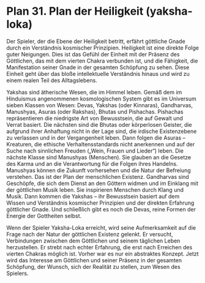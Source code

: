 # Plan 31. Plan der Heiligkeit (yaksha-loka)

Der Spieler, der die Ebene der Heiligkeit betritt, erfährt göttliche Gnade durch ein Verständnis kosmischer Prinzipien. Heiligkeit ist eine direkte Folge guter Neigungen. Dies ist das Gefühl der Einheit mit der Präsenz des Göttlichen, das mit dem vierten Chakra verbunden ist, und die Fähigkeit, die Manifestation seiner Gnade in der gesamten Schöpfung zu sehen. Diese Einheit geht über das bloße intellektuelle Verständnis hinaus und wird zu einem realen Teil des Alltagslebens.

Yakshas sind ätherische Wesen, die im Himmel leben. Gemäß dem im Hinduismus angenommenen kosmologischen System gibt es im Universum sieben Klassen von Wesen: Devas, Yakshas (oder Kinnaras), Gandharvas, Manushyas, Asuras (oder Rakshas), Bhutas und Pishachas. Pishachas repräsentieren die niedrigste Art von Bewusstsein, die auf Gewalt und Verrat basiert. Die nächsten sind die Bhutas oder körperlosen Geister, die aufgrund ihrer Anhaftung nicht in der Lage sind, die irdische Existenzebene zu verlassen und in der Vergangenheit leben. Dann folgen die Asuras – Kreaturen, die ethische Verhaltensstandards nicht anerkennen und auf der Suche nach sinnlichen Freuden („Wein, Frauen und Lieder“) leben. Die nächste Klasse sind Manushyas (Menschen). Sie glauben an die Gesetze des Karma und an die Verantwortung für die Folgen ihres Handelns. Manushyas können die Zukunft vorhersehen und die Natur der Befreiung verstehen. Das ist der Plan der menschlichen Existenz. Gandharvas sind Geschöpfe, die sich dem Dienst an den Göttern widmen und im Einklang mit der göttlichen Musik leben. Sie inspirieren Menschen durch Klang und Musik. Dann kommen die Yakshas – ihr Bewusstsein basiert auf dem Wissen und Verständnis kosmischer Prinzipien und der direkten Erfahrung göttlicher Gnade. Und schließlich gibt es noch die Devas, reine Formen der Energie der Gottheiten selbst.

Wenn der Spieler Yaksha-Loka erreicht, wird seine Aufmerksamkeit auf die Frage nach der Natur der göttlichen Existenz gelenkt. Er versucht, Verbindungen zwischen dem Göttlichen und seinem täglichen Leben herzustellen. Er strebt nach echter Erfahrung, die erst nach Erreichen des vierten Chakras möglich ist. Vorher war es nur ein abstraktes Konzept. Jetzt wird das Interesse am Göttlichen und seiner Präsenz in der gesamten Schöpfung, der Wunsch, sich der Realität zu stellen, zum Wesen des Spielers.
